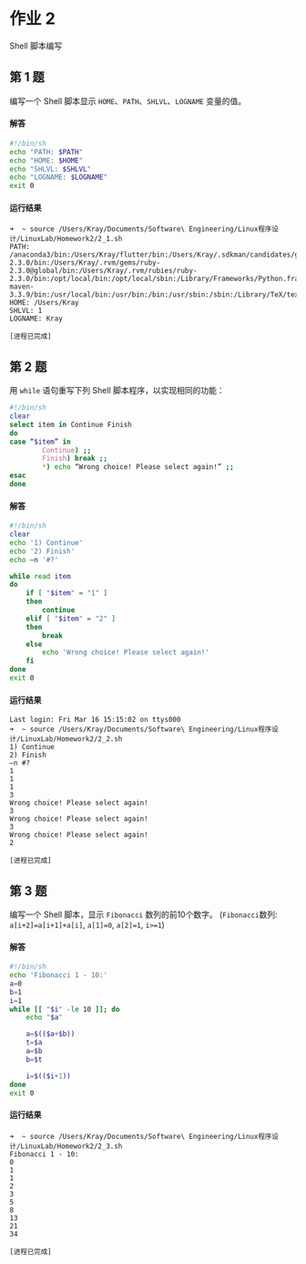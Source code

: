 # 作业 2

Shell 脚本编写

## 第 1 题

编写一个 Shell 脚本显示 `HOME`、`PATH`、`SHLVL`、`LOGNAME` 变量的值。

#### 解答

```bash
#!/bin/sh
echo "PATH: $PATH"
echo "HOME: $HOME"
echo "SHLVL: $SHLVL"
echo "LOGNAME: $LOGNAME"
exit 0
```

#### 运行结果

```
➜  ~ source /Users/Kray/Documents/Software\ Engineering/Linux程序设计/LinuxLab/Homework2/2_1.sh
PATH: /anaconda3/bin:/Users/Kray/flutter/bin:/Users/Kray/.sdkman/candidates/gradle/current/bin:/Users/Kray/.rvm/gems/ruby-2.3.0/bin:/Users/Kray/.rvm/gems/ruby-2.3.0@global/bin:/Users/Kray/.rvm/rubies/ruby-2.3.0/bin:/opt/local/bin:/opt/local/sbin:/Library/Frameworks/Python.framework/Versions/2.7/bin:/Library/Frameworks/Python.framework/Versions/3.5/bin:/usr/local/maven/apache-maven-3.3.9/bin:/usr/local/bin:/usr/bin:/bin:/usr/sbin:/sbin:/Library/TeX/texbin:/opt/X11/bin:/Library/Frameworks/Mono.framework/Versions/Current/Commands:/usr/local/mysql/bin:/Library/Tomcat/bin:/Users/Kray/.rvm/bin:/Users/Kray/Library/Python/3.5/bin
HOME: /Users/Kray
SHLVL: 1
LOGNAME: Kray

[进程已完成]
```
    
## 第 2 题

用 `while` 语句重写下列 Shell 脚本程序，以实现相同的功能：

```bash
#!/bin/sh
clear
select item in Continue Finish
do
case “$item” in
        Continue) ;;
        Finish) break ;;
        *) echo “Wrong choice! Please select again!” ;;
esac
done
```

#### 解答

```bash
#!/bin/sh
clear
echo '1) Continue'
echo '2) Finish'
echo –n '#?'

while read item
do 
	if [ "$item" = "1" ]
	then
		continue
	elif [ "$item" = "2" ]
	then 
		break
	else 
		echo 'Wrong choice! Please select again!'
	fi
done
exit 0
```

#### 运行结果

```
Last login: Fri Mar 16 15:15:02 on ttys000
➜  ~ source /Users/Kray/Documents/Software\ Engineering/Linux程序设计/LinuxLab/Homework2/2_2.sh
1) Continue
2) Finish
–n #?
1
1
1
3
Wrong choice! Please select again!
3
Wrong choice! Please select again!
3
Wrong choice! Please select again!
2

[进程已完成]
```

## 第 3 题
 
编写一个 Shell 脚本，显示 `Fibonacci` 数列的前10个数字。
(`Fibonacci`数列: `a[i+2]=a[i+1]+a[i]`, `a[1]=0`, `a[2]=1`, `i>=1`)

#### 解答

```bash
#!/bin/sh
echo 'Fibonacci 1 - 10:'
a=0
b=1
i=1
while [[ "$i" -le 10 ]]; do
	echo "$a"

	a=$(($a+$b))
	t=$a
	a=$b
	b=$t

	i=$(($i+1))
done
exit 0
```

#### 运行结果

```
➜  ~ source /Users/Kray/Documents/Software\ Engineering/Linux程序设计/LinuxLab/Homework2/2_3.sh
Fibonacci 1 - 10:
0
1
1
2
3
5
8
13
21
34

[进程已完成]
```


